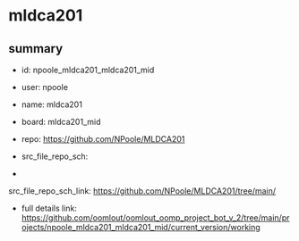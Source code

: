 # mldca201
 
## summary 
* id: npoole_mldca201_mldca201_mid
* user: npoole
* name: mldca201
* board: mldca201_mid
* repo: https://github.com/NPoole/MLDCA201



* src_file_repo_sch: 
*
 src_file_repo_sch_link: https://github.com/NPoole/MLDCA201/tree/main/
* full details link: https://github.com/oomlout/oomlout_oomp_project_bot_v_2/tree/main/projects/npoole_mldca201_mldca201_mid/current_version/working  






